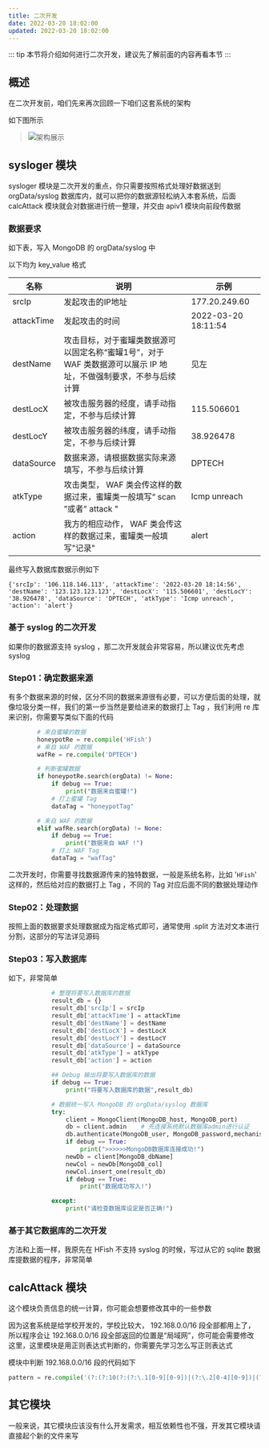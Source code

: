 ```yaml
---
title: 二次开发
date: 2022-03-20 18:02:00
updated: 2022-03-20 18:02:00
---
```


::: tip
本节将介绍如何进行二次开发，建议先了解前面的内容再看本节
:::

## 概述

在二次开发前，咱们先来再次回顾一下咱们这套系统的架构

如下图所示

> ![架构展示](/attackMap/images/deployment/README/架构展示.PNG)

## sysloger 模块

sysloger 模块是二次开发的重点，你只需要按照格式处理好数据送到 orgData/syslog 数据库内，就可以把你的数据源轻松纳入本套系统，后面 calcAttack 模块就会对数据进行统一整理，并交由 apiv1 模块向前段传数据

### 数据要求

如下表，写入 MongoDB 的 orgData/syslog 中

以下均为 key_value 格式

| 名称       | 说明                                                         | 示例                |
| ---------- | ------------------------------------------------------------ | ------------------- |
| srcIp      | 发起攻击的IP地址                                             | 177.20.249.60       |
| attackTime | 发起攻击的时间                                               | 2022-03-20 18:11:54 |
| destName   | 攻击目标，对于蜜罐类数据源可以固定名称“蜜罐1号”，对于 WAF 类数据源可以展示 IP 地址，不做强制要求，不参与后续计算 | 见左                |
| destLocX   | 被攻击服务器的经度，请手动指定，不参与后续计算               | 115.506601          |
| destLocY   | 被攻击服务器的纬度，请手动指定，不参与后续计算               | 38.926478           |
| dataSource | 数据来源，请根据数据实际来源填写，不参与后续计算             | DPTECH              |
| atkType    | 攻击类型， WAF 类会传这样的数据过来，蜜罐类一般填写“ scan ”或者" attack " | Icmp unreach        |
| action     | 我方的相应动作， WAF 类会传这样的数据过来，蜜罐类一般填写"记录" | alert               |

最终写入数据库数据示例如下

```shell
{'srcIp': '106.118.146.113', 'attackTime': '2022-03-20 18:14:56', 'destName': '123.123.123.123', 'destLocX': '115.506601', 'destLocY': '38.926478', 'dataSource': 'DPTECH', 'atkType': 'Icmp unreach', 'action': 'alert'}
```

### 基于 syslog 的二次开发

如果你的数据源支持 syslog ，那二次开发就会非常容易，所以建议优先考虑 syslog

### Step01：确定数据来源

有多个数据来源的时候，区分不同的数据来源很有必要，可以方便后面的处理，就像垃圾分类一样，我们的第一步当然是要给进来的数据打上 Tag ，我们利用 re 库来识别，你需要写类似下面的代码

```python
		# 来自蜜罐的数据
		honeypotRe = re.compile('HFish')
		# 来自 WAF 的数据
		wafRe = re.compile('DPTECH')

		# 判断蜜罐数据
		if honeypotRe.search(orgData) != None:
			if debug == True:
				print("数据来自蜜罐!")
			# 打上蜜罐 Tag
			dataTag = "honeypotTag"

		# 来自 WAF 的数据
		elif wafRe.search(orgData) != None:
			if debug == True:
				print("数据来自 WAF !")
			# 打上 WAF Tag
			dataTag = "wafTag"
```

二次开发时，你需要寻找数据源传来的独特数据，一般是系统名称，比如 '`HFish`' 这样的，然后给对应的数据打上 Tag ，不同的 Tag 对应后面不同的数据处理动作

### Step02：处理数据

按照上面的数据要求处理数据成为指定格式即可，通常使用 .split 方法对文本进行分割，这部分的写法详见源码

### Step03：写入数据库

如下，非常简单

```python
			# 整理将要写入数据库的数据
			result_db = {}
			result_db['srcIp'] = srcIp
			result_db['attackTime'] = attackTime
			result_db['destName'] = destName
			result_db['destLocX'] = destLocX
			result_db['destLocY'] = destLocY
			result_db['dataSource'] = dataSource
			result_db['atkType'] = atkType
			result_db['action'] = action

			## Debug 输出将要写入数据库的数据
			if debug == True:
				print("将要写入数据库的数据",result_db)

			# 数据统一写入 MongoDB 的 orgData/syslog 数据库
			try:
				client = MongoClient(MongoDB_host, MongoDB_port)
				db = client.admin    # 先连接系统默认数据库admin进行认证
				db.authenticate(MongoDB_user, MongoDB_password,mechanism='SCRAM-SHA-1') 
				if debug == True:
					print(">>>>>>MongoDB数据库连接成功!")
				newDb = client[MongoDB_dbName]
				newCol = newDb[MongoDB_col]
				newCol.insert_one(result_db)
				if debug == True:
					print("数据成功写入!")

			except:
				print("请检查数据库设定是否正确!")
```

### 基于其它数据库的二次开发

方法和上面一样，我原先在 HFish 不支持 syslog 的时候，写过从它的 sqlite 数据库提数据的程序，非常简单

## calcAttack 模块

这个模块负责信息的统一计算，你可能会想要修改其中的一些参数

因为这套系统是给学校开发的，学校比较大， 192.168.0.0/16 段全部都用上了，所以程序会让 192.168.0.0/16 段全部返回的位置是“局域网”，你可能会需要修改这里，这里模块是用正则表达式判断的，你需要先学习怎么写正则表达式

模块中判断 192.168.0.0/16 段的代码如下

```python
pattern = re.compile('(?:(?:10(?:(?:\.1[0-9][0-9])|(?:\.2[0-4][0-9])|(?:\.25[0-5])|(?:\.[1-9][0-9])|(?:\.[0-9])))|(?:172(?:\.(?:1[6-9])|(?:2[0-9])|(?:3[0-1])))|(?:192\.168))(?:(?:\.1[0-9][0-9])|(?:\.2[0-4][0-9])|(?:\.25[0-5])|(?:\.[1-9][0-9])|(?:\.[0-9])){2}')
```

## 其它模块

一般来说，其它模块应该没有什么开发需求，相互依赖性也不强，开发其它模块请直接起个新的文件来写
